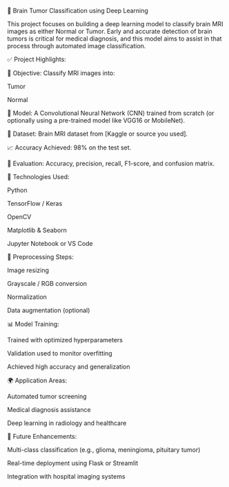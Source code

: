 🧠 Brain Tumor Classification using Deep Learning

This project focuses on building a deep learning model to classify brain MRI images as either Normal or Tumor.
Early and accurate detection of brain tumors is critical for medical diagnosis, and this model aims to assist in that process through automated image classification.



✅ Project Highlights:

🧪 Objective: Classify MRI images into:

Tumor

Normal


🧠 Model: A Convolutional Neural Network (CNN) trained from scratch (or optionally using a pre-trained model like VGG16 or MobileNet).

🧾 Dataset: Brain MRI dataset from [Kaggle or source you used].

📈 Accuracy Achieved: 98% on the test set.

🎯 Evaluation: Accuracy, precision, recall, F1-score, and confusion matrix.




🔧 Technologies Used:

Python

TensorFlow / Keras

OpenCV

Matplotlib & Seaborn

Jupyter Notebook or VS Code




🧹 Preprocessing Steps:

Image resizing

Grayscale / RGB conversion

Normalization

Data augmentation (optional)




📊 Model Training:

Trained with optimized hyperparameters

Validation used to monitor overfitting

Achieved high accuracy and generalization




🌍 Application Areas:

Automated tumor screening

Medical diagnosis assistance

Deep learning in radiology and healthcare




📌 Future Enhancements:

Multi-class classification (e.g., glioma, meningioma, pituitary tumor)

Real-time deployment using Flask or Streamlit

Integration with hospital imaging systems
